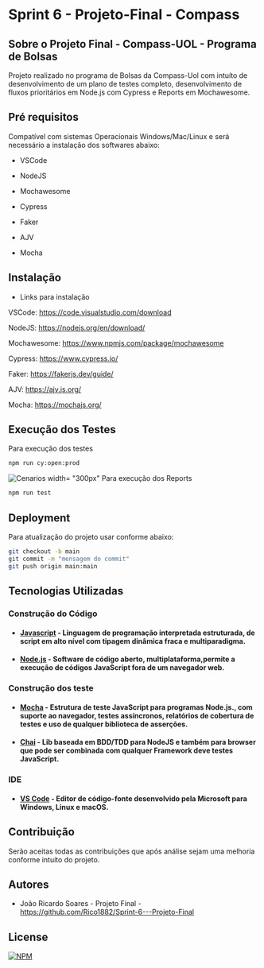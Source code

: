 # Sprint 6 - Projeto-Final - Compass

## Sobre o Projeto Final - Compass-UOL - Programa de Bolsas

Projeto realizado no programa de Bolsas da Compass-Uol com intuíto de desenvolvimento de um plano de testes completo, desenvolvimento de fluxos prioritários em Node.js com Cypress e Reports em Mochawesome.

## Pré requisitos

Compatível com sistemas Operacionais Windows/Mac/Linux e será necessário a instalação dos softwares abaixo:

+ VSCode

+ NodeJS

+ Mochawesome

+ Cypress

+ Faker

+ AJV

+ Mocha

## Instalação

+ Links para instalação

VSCode: https://code.visualstudio.com/download

NodeJS: https://nodejs.org/en/download/

Mochawesome: https://www.npmjs.com/package/mochawesome

Cypress: https://www.cypress.io/

Faker: https://fakerjs.dev/guide/ 

AJV: https://ajv.js.org/

Mocha: https://mochajs.org/

## Execução dos Testes

Para execução dos testes
```bash
npm run cy:open:prod
```
![Cenarios](https://user-images.githubusercontent.com/98894124/191385880-e80c6804-332c-445b-9f5a-8b207fce0f19.jpg) width= "300px"
Para execução dos Reports
```bash
npm run test 
```

## Deployment

Para atualização do projeto usar conforme abaixo:

```bash
git checkout -b main
git commit -m "mensagem do commit"
git push origin main:main
```

## **Tecnologias Utilizadas**

### **Construção do Código**

+ ####  <u>Javascript</u> - Linguagem de programação interpretada estruturada, de script em alto nível com tipagem dinâmica fraca e multiparadigma.
+ ####  <u>Node.js</u> - Software de código aberto, multiplataforma,permite a execução de códigos JavaScript fora de um navegador web.



### **Construção dos teste**

+ #### <u>Mocha</u> - Estrutura de teste JavaScript para programas Node.js., com suporte ao navegador, testes assíncronos, relatórios de cobertura de testes e uso de qualquer biblioteca de asserções.
+ #### <u>Chai</u> - Lib baseada em BDD/TDD para NodeJS e também para browser que pode ser combinada com qualquer Framework deve testes JavaScript.

### **IDE**

+ #### **<u>VS Code</u>** - Editor de código-fonte desenvolvido pela Microsoft para Windows, Linux e macOS.

## Contribuição

Serão aceitas todas as contribuições que após análise sejam uma melhoria conforme intuíto do projeto.

## Autores

+ João Ricardo Soares - Projeto Final - https://github.com/Rico1882/Sprint-6---Projeto-Final

## License

[![NPM](https://img.shields.io/apm/l/react)](https://github.com/Rico1882/LogicalForest_-Joao_Ricardo_Soares-_Compass/blob/Develop/license)


